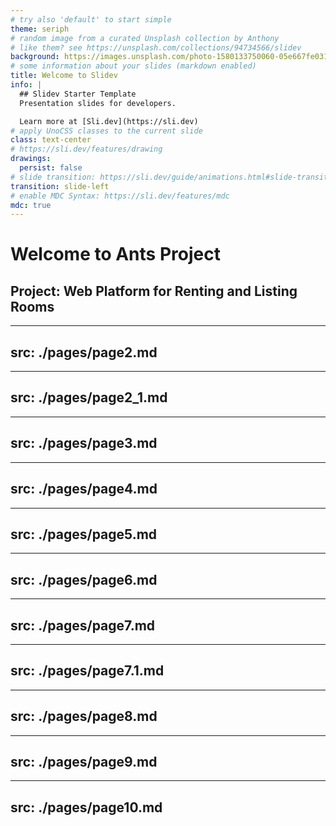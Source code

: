 ```yaml
---
# try also 'default' to start simple
theme: seriph
# random image from a curated Unsplash collection by Anthony
# like them? see https://unsplash.com/collections/94734566/slidev
background: https://images.unsplash.com/photo-1580133750060-05e667fe0318?q=80&w=2342&auto=format&fit=crop&ixlib=rb-4.1.0&ixid=M3wxMjA3fDB8MHxwaG90by1wYWdlfHx8fGVufDB8fHx8fA%3D%3D
# some information about your slides (markdown enabled)
title: Welcome to Slidev
info: |
  ## Slidev Starter Template
  Presentation slides for developers.

  Learn more at [Sli.dev](https://sli.dev)
# apply UnoCSS classes to the current slide
class: text-center
# https://sli.dev/features/drawing
drawings:
  persist: false
# slide transition: https://sli.dev/guide/animations.html#slide-transitions
transition: slide-left
# enable MDC Syntax: https://sli.dev/features/mdc
mdc: true
---
```


# Welcome to Ants Project

## Project: Web Platform for Renting and Listing Rooms

<!-- <div @click="$slidev.nav.next" class="mt-12 py-1" hover:bg="white op-10">
  Next page <carbon:arrow-right />
</div> -->
---
src: ./pages/page2.md
---

---
src: ./pages/page2_1.md
---

---
src: ./pages/page3.md
---

---
src: ./pages/page4.md
---

---
src: ./pages/page5.md
---

---
src: ./pages/page6.md
---

---
src: ./pages/page7.md
---

---
src: ./pages/page7.1.md
---

---
src: ./pages/page8.md
---

---
src: ./pages/page9.md
---

---
src: ./pages/page10.md
---
